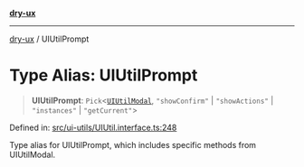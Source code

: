 [**dry-ux**](../README.md)

***

[dry-ux](../globals.md) / UIUtilPrompt

# Type Alias: UIUtilPrompt

> **UIUtilPrompt**: `Pick`\<[`UIUtilModal`](UIUtilModal.md), `"showConfirm"` \| `"showActions"` \| `"instances"` \| `"getCurrent"`\>

Defined in: [src/ui-utils/UIUtil.interface.ts:248](https://github.com/navedr/dry-ux/blob/b8fe047776f9e9943b5ac8e30a3dd152faaba227/src/ui-utils/UIUtil.interface.ts#L248)

Type alias for UIUtilPrompt, which includes specific methods from UIUtilModal.

